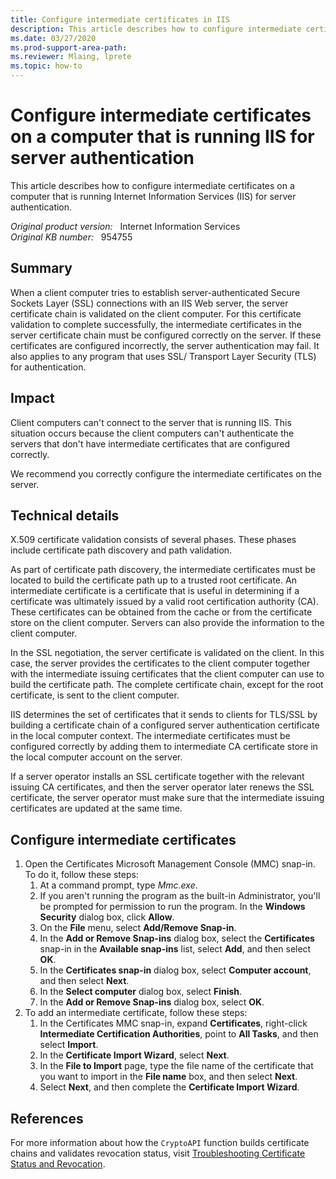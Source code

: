 ```yaml
---
title: Configure intermediate certificates in IIS
description: This article describes how to configure intermediate certificates on a computer that is running Internet Information Services (IIS) for server authentication.
ms.date: 03/27/2020
ms.prod-support-area-path: 
ms.reviewer: Mlaing, lprete
ms.topic: how-to
---
```

# Configure intermediate certificates on a computer that is running IIS for server authentication

This article describes how to configure intermediate certificates on a computer that is running Internet Information Services (IIS) for server authentication.

_Original product version:_ &nbsp; Internet Information Services  
_Original KB number:_ &nbsp; 954755

## Summary

When a client computer tries to establish server-authenticated Secure Sockets Layer (SSL) connections with an IIS Web server, the server certificate chain is validated on the client computer. For this certificate validation to complete successfully, the intermediate certificates in the server certificate chain must be configured correctly on the server. If these certificates are configured incorrectly, the server authentication may fail. It also applies to any program that uses SSL/ Transport Layer Security (TLS) for authentication.

## Impact

Client computers can't connect to the server that is running IIS. This situation occurs because the client computers can't authenticate the servers that don't have intermediate certificates that are configured correctly.

We recommend you correctly configure the intermediate certificates on the server.

## Technical details

X.509 certificate validation consists of several phases. These phases include certificate path discovery and path validation.

As part of certificate path discovery, the intermediate certificates must be located to build the certificate path up to a trusted root certificate. An intermediate certificate is a certificate that is useful in determining if a certificate was ultimately issued by a valid root certification authority (CA). These certificates can be obtained from the cache or from the certificate store on the client computer. Servers can also provide the information to the client computer.

In the SSL negotiation, the server certificate is validated on the client. In this case, the server provides the certificates to the client computer together with the intermediate issuing certificates that the client computer can use to build the certificate path. The complete certificate chain, except for the root certificate, is sent to the client computer.

IIS determines the set of certificates that it sends to clients for TLS/SSL by building a certificate chain of a configured server authentication certificate in the local computer context. The intermediate certificates must be configured correctly by adding them to intermediate CA certificate store in the local computer account on the server.

If a server operator installs an SSL certificate together with the relevant issuing CA certificates, and then the server operator later renews the SSL certificate, the server operator must make sure that the intermediate issuing certificates are updated at the same time.

## Configure intermediate certificates

1. Open the Certificates Microsoft Management Console (MMC) snap-in. To do it, follow these steps:
    1. At a command prompt, type *Mmc.exe*.
    2. If you aren't running the program as the built-in Administrator, you'll be prompted for permission to run the program. In the **Windows Security** dialog box, click **Allow**.
    3. On the **File** menu, select **Add/Remove Snap-in**.
    4. In the **Add or Remove Snap-ins** dialog box, select the **Certificates** snap-in in the **Available snap-ins** list, select **Add**, and then select **OK**.
    5. In the **Certificates snap-in** dialog box, select **Computer account**, and then select **Next**.
    6. In the **Select computer** dialog box, select **Finish**.
    7. In the **Add or Remove Snap-ins** dialog box, select **OK**.
2. To add an intermediate certificate, follow these steps:
    1. In the Certificates MMC snap-in, expand **Certificates**, right-click **Intermediate Certification Authorities**, point to **All Tasks**, and then select **Import**.
    2. In the **Certificate Import Wizard**, select **Next**.
    3. In the **File to Import** page, type the file name of the certificate that you want to import in the **File name** box, and then select **Next**.
    4. Select **Next**, and then complete the **Certificate Import Wizard**.

## References

For more information about how the `CryptoAPI` function builds certificate chains and validates revocation status, visit [Troubleshooting Certificate Status and Revocation](/previous-versions/tn-archive/cc700843(v=technet.10)).
